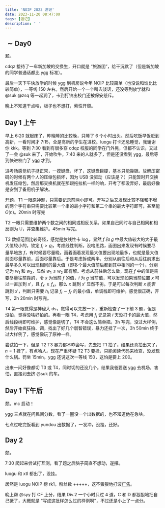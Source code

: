 ```yaml
---
title: 'NOIP 2023 游记'
date: 2023-11-20 08:47:00
tags: [游记]
description: ' '
---
```


## $\sim \text{Day} 0$

颓。

cdqz 接待了一车新加坡的交换生，开口就是 “旅游团”，给干沉默了（但是新加坡的同学普通话都比 ygg 标准）。

最后一天下午快放学的时候 ygg 到机房说今年 NOIP 比较简单（也没说和谁比比较简单），一等线 150 左右。然后开始一个一个叫去谈话，还没等到放学就和 @suk @zsq 等一起润了，卡到打铃出校门还被保安怒斥。

晚上不知道干点啥，板子也不想打，索性开颓。

## Day 1 上午

早上 6:20 就起床了，昨晚睡的比较晚，只睡了 6 个小时出头。然后吃饭早饭赶到高新，一看时间才 7:15，全是高新的学生在进校。luogu 打卡还忌睡觉，我谢谢你 kkk。等到 7:30 看到有很多穿 cdqz 校服的同学在门外晃，但都不认识。又过了一会 @suk 来了，开始吹牛。7:40 来的人就多了，但是还没看到 ygg，最后等到快进校门了 ygg 才到。

进考场感觉机子挺正常，一摸键盘，坏了，这键盘巨硬，基本只能靠砸。放解压密码的时候有两个人的压缩包损坏，因为 USB 没驱动（应该是？）只能暂时开交换机发压缩包，然后那交换机就在那跟拖拉机一样的响，开考了都没弄好，最后好像是安到了备用机子解决。

开题，T1 一眼原神题，只需要记录前两小即可。开写之后又发现比较不降和不增的两个字符串只需要比较第一个串的最小字符和第二个串的最大字符即可，甚至能 $O(n)$。20min 时写完

T2 一眼只需要维护两个数之间的相同或相反关系，如果自己同时与自己相同和相反则为 U，并查集维护。45min 写完。

T3 数据范围比较奇怪，感觉是放线性卡 $\log$，显然 $f$ 和 $g$ 中最大值较大的大于最大值较小的，钦定 $f_i > g_i$，考虑线性判断。没啥思路，画图出来发现有时候要尽量早地放 $f$，有时候要尽量晚，画着画着发现最大值要出现地最多，也就是最大值前面尽量靠前，后面尽量靠后。于是考虑拆成两半，分别从前往后和从后往前求出最早多久可以出现相同的最大值（即多个最大值前后都到其中相同的一个），分别记为 $w_1$ 和 $w_2$，显然 $w_1 \leq w_2$ 即有解。考虑从前往后怎么做，现在 $f$ 中的值是需要尽量往前靠的，令 $x$ 为当前 $f$ 的值，$i$ 为 $g$ 当前值，可以发现如果当前位置 $x$ 可以一直加到 $x'$，且 $f_{x'} \geq f_x$，那么 $x$ 跳到 $x'$ 显然不劣。于是可以每次判断 $x$ 能否跳到 $x'$，判断只需要 $h_i$ 记录 $f_i \sim f_{i'}$ 的最小值，单调栈即可维护。感觉很正确，开写，2h 20min 时写完。

T4 第一眼觉得是神秘大 ds，觉得可以先放一下，重新检查了一下前 3 题，但是没拍，觉得没啥好拍的。再看一眼 T4，考虑用 $f_i$ 记录第 $i$ 天没打卡的最大值，然后线段树即可维护，感觉像是切了，T4 不会这么简单把。3h 写完，没过大样例，然后开始疯狂拍、调，找出了好几个弱智错误，暴力还挂了一次，3h 50min 终于过大样例了，感觉像玩了原神一样。

尝试拍一下，但是 T2 T3 暴力都不咋会写，先去把 T1 拍了，结果还真拍出来了，$n=1$ 挂了，有点哈人。现在严重怀疑 T2 T3 要挂，只能阅读代码来检查，没发现什么锅。罚坐 15min。ygg 还说这次一等线 150，这怕是要上 200。

出来一问好像都切 T3 或 T4，同时切的还没几个。结果我爸要送 ygg 去机场，害怕，直接润去挤 @suk 的车。

## Day 1 下午后

颓。mc 启动！

ygg 三点就在问民间分数，看了一圈没一个出数据的，也不知道他在急啥。

七点过吃完饭看到 yundou 出数据了，一发冲，没挂，还好。

## Day 2

颓。

7:30 爬起来尝试打互测，看了题之后脑子简直不想动，遂摆。

luogu 和 xtl 都出了，没挂。

居然是 luogu NOIP 榜 rk1，粉丝数 +++++，这不狠狠地打波[广告](https://www.luogu.com.cn/user/291248)。

晚上帮 @syy 打 CF 上分，结果 Div.2 一个小时只过 4 道，C 和 D 都狠狠地把自己撅了，大概就是 “写成这批样怎么过的样例啊”，不过还是小上了一点分。